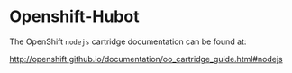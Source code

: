 
Openshift-Hubot
===============
The OpenShift `nodejs` cartridge documentation can be found at:

http://openshift.github.io/documentation/oo_cartridge_guide.html#nodejs